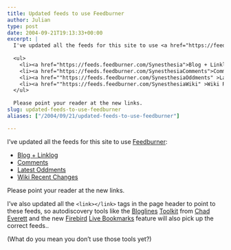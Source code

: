 ```yaml
---
title: Updated feeds to use Feedburner
author: Julian
type: post
date: 2004-09-21T19:13:33+00:00
excerpt: |
  I've updated all the feeds for this site to use <a href="https://feedburner.com/">Feedburner</a>:
  
  <ul>
  	<li><a href="https://feeds.feedburner.com/Synesthesia">Blog + Linklog</a></li>
  	<li><a href="https://feeds.feedburner.com/SynesthesiaComments">Comments</a></li>
  	<li><a href=""https://feeds.feedburner.com/SynesthesiaOddments" >Latest Oddments</a></li>
  	<li><a href=""https://feeds.feedburner.com/SynesthesiaWiki" >Wiki Recent Changes</a></li>
  </ul>
  
  Please point your reader at the new links.
slug: updated-feeds-to-use-feedburner 
aliases: ["/2004/09/21/updated-feeds-to-use-feedburner"]

---
```

I&#8217;ve updated all the feeds for this site to use [Feedburner][1]:

  * [Blog + Linklog][2]
  * [Comments][3]
  * [Latest Oddments][4]
  * [Wiki Recent Changes][5]

Please point your reader at the new links.

I&#8217;ve also updated all the `<link></link>` tags in the page header to point to these feeds, so autodiscovery tools like the [Bloglines][6] [Toolkit][7] from [Chad Everett][8] and the new [Firebird][9] [Live Bookmarks][10] feature will also pick up the correct feeds..

(What do you mean you don&#8217;t use those tools yet?)

 [1]: https://feedburner.com/
 [2]: https://feeds.feedburner.com/Synesthesia
 [3]: https://feeds.feedburner.com/SynesthesiaComments
 [4]: https://feeds.feedburner.com/SynesthesiaOddments
 [5]: https://feeds.feedburner.com/SynesthesiaWiki
 [6]: https://www.bloglines.com/
 [7]: https://jayseae.cxliv.org/2004/09/16/bloglines_toolkit_v1r4m1.html
 [8]: https://jayseae.cxliv.org/
 [9]: https://www.mozilla.org/products/firefox/
 [10]: https://www.mozilla.org/products/firefox/releases/#new